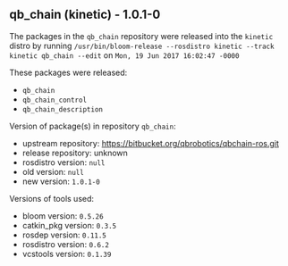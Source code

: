 ## qb_chain (kinetic) - 1.0.1-0

The packages in the `qb_chain` repository were released into the `kinetic` distro by running `/usr/bin/bloom-release --rosdistro kinetic --track kinetic qb_chain --edit` on `Mon, 19 Jun 2017 16:02:47 -0000`

These packages were released:
- `qb_chain`
- `qb_chain_control`
- `qb_chain_description`

Version of package(s) in repository `qb_chain`:

- upstream repository: https://bitbucket.org/qbrobotics/qbchain-ros.git
- release repository: unknown
- rosdistro version: `null`
- old version: `null`
- new version: `1.0.1-0`

Versions of tools used:

- bloom version: `0.5.26`
- catkin_pkg version: `0.3.5`
- rosdep version: `0.11.5`
- rosdistro version: `0.6.2`
- vcstools version: `0.1.39`


